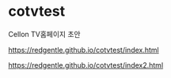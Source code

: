 # cotvtest
Cellon TV홈페이지  초안



https://redgentle.github.io/cotvtest/index.html



https://redgentle.github.io/cotvtest/index2.html
